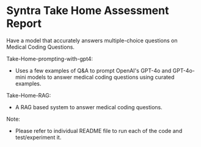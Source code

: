 # Syntra Take Home Assessment Report

Have a model that accurately answers multiple-choice questions on Medical Coding Questions.

Take-Home-prompting-with-gpt4: 
- Uses a few examples of Q&A to prompt OpenAI's GPT-4o and GPT-4o-mini models to answer medical coding questions using curated examples.

Take-Home-RAG: 
- A RAG based system to answer medical coding questions.

Note:
- Please refer to individual README file to run each of the code and test/experiment it.
